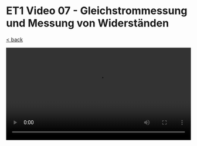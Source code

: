 # ET1 Video 07 - Gleichstrommessung und Messung von Widerständen

[< back](./README.md)

<style>
  video {
    width: 100%;
  }
</style>

<video controls controlsList="nodownload">
  <source src="https://storage.googleapis.com/ree-server-videos/ET1_Video_07.mp4" type="video/mp4">
  Your browser does not support the video tag.
</video>
